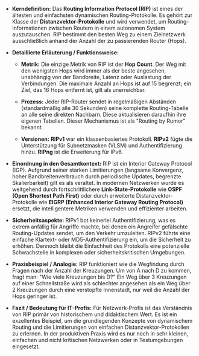 - **Kerndefinition:** Das **Routing Information Protocol (RIP)** ist eines der ältesten und einfachsten dynamischen Routing-Protokolle. Es gehört zur Klasse der **Distanzvektor-Protokolle** und wird verwendet, um Routing-Informationen zwischen Routern in einem autonomen System auszutauschen. RIP bestimmt den besten Weg zu einem Zielnetzwerk ausschließlich anhand der Anzahl der zu passierenden Router (Hops).
    
- **Detaillierte Erläuterung / Funktionsweise:**
    
    - **Metrik:** Die einzige Metrik von RIP ist der **Hop Count**. Der Weg mit den wenigsten Hops wird immer als der beste angesehen, unabhängig von der Bandbreite, Latenz oder Auslastung der Verbindungen. Die maximale Anzahl an Hops ist auf 15 begrenzt; ein Ziel, das 16 Hops entfernt ist, gilt als unerreichbar.
        
    - **Prozess:** Jeder RIP-Router sendet in regelmäßigen Abständen (standardmäßig alle 30 Sekunden) seine komplette Routing-Tabelle an alle seine direkten Nachbarn. Diese aktualisieren daraufhin ihre eigenen Tabellen. Dieser Mechanismus ist als "Routing by Rumor" bekannt.
        
    - **Versionen:** **RIPv1** war ein klassenbasiertes Protokoll. **RIPv2** fügte die Unterstützung für Subnetzmasken (VLSM) und Authentifizierung hinzu. **RIPng** ist die Erweiterung für IPv6.
        
- **Einordnung in den Gesamtkontext:** RIP ist ein Interior Gateway Protocol (IGP). Aufgrund seiner starken Limitierungen (langsame Konvergenz, hoher Bandbreitenverbrauch durch periodische Updates, begrenzte Skalierbarkeit) gilt es als veraltet. In modernen Netzwerken wurde es weitgehend durch fortschrittlichere **Link-State-Protokolle** wie **OSPF (Open Shortest Path First)** oder durch erweiterte Distanzvektor-Protokolle wie **EIGRP (Enhanced Interior Gateway Routing Protocol)** ersetzt, die intelligentere Metriken verwenden und effizienter arbeiten.
    
- **Sicherheitsaspekte:** RIPv1 bot keinerlei Authentifizierung, was es extrem anfällig für Angriffe machte, bei denen ein Angreifer gefälschte Routing-Updates sendet, um den Verkehr umzuleiten. RIPv2 führte eine einfache Klartext- oder MD5-Authentifizierung ein, um die Sicherheit zu erhöhen. Dennoch bleibt die Einfachheit des Protokolls eine potenzielle Schwachstelle in komplexen oder sicherheitskritischen Umgebungen.
    
- **Praxisbeispiel / Analogie:** RIP funktioniert wie die Wegfindung durch Fragen nach der Anzahl der Kreuzungen. Um von A nach D zu kommen, fragt man: "Wie viele Kreuzungen bis D?" Ein Weg über 3 Kreuzungen auf einer Schnellstraße wird als schlechter angesehen als ein Weg über 2 Kreuzungen durch eine verstopfte Innenstadt, nur weil die Anzahl der Hops geringer ist.
    
- **Fazit / Bedeutung für IT-Profis:** Für Netzwerk-Profis ist das Verständnis von RIP primär von historischem und didaktischem Wert. Es ist ein exzellentes Beispiel, um die grundlegenden Konzepte von dynamischem Routing und die Limitierungen von einfachen Distanzvektor-Protokollen zu erlernen. In der produktiven Praxis wird es nur noch in sehr kleinen, einfachen und nicht kritischen Netzwerken oder in Testumgebungen eingesetzt.